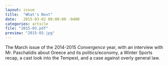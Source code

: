 ```yaml
---
layout: issue
title:  "What's Next"
date:   2015-03-02 00:00:00 -0400
categories: article
file: "2015-03.pdf"
preview: "2015-03.jpg"
---
```


The March issue of the 2014-2015 *Convergence* year, with an interview with Mr. Paschalidis about Greece and its politics/economy, a Winter Sports recap, a cast look into the Tempest, and a case against overly general law.
